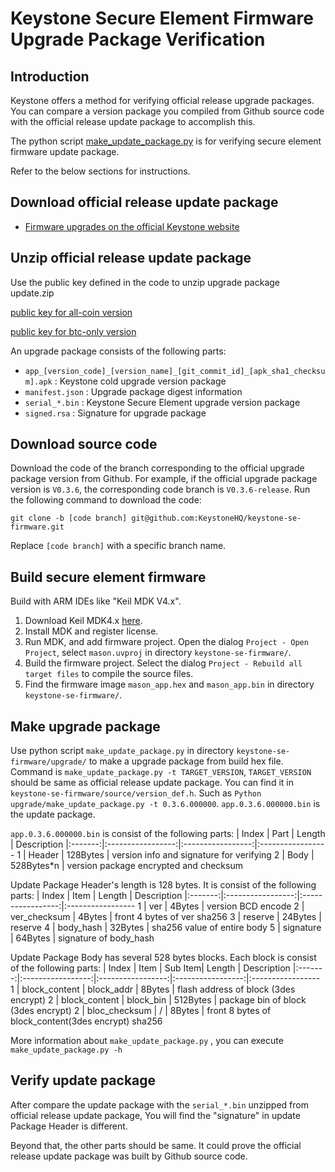 # Keystone Secure Element Firmware Upgrade Package Verification

## Introduction
Keystone offers a method for verifying official release upgrade packages. You can compare a version package you compiled from Github source code with the official release update package to accomplish this.

The python script [make_update_package.py](https://github.com/KeystoneHQ/keystone-se-firmware/tree/master/upgrade/make_update_package.py) is for verifying secure element firmware update package.

Refer to the below sections for instructions.

## Download official release update package
- [Firmware upgrades on the official Keystone website](https://keyst.one/firmware)

## Unzip official release update package
Use the public key defined in the code to unzip upgrade package update.zip
  
  [public key for all-coin version](https://github.com/KeystoneHQ/keystone-cold-app/blob/master/app/build.gradle#L112) 
  
  [public key for btc-only version](https://github.com/KeystoneHQ/keystone-cold-app-btc/blob/master/app/build.gradle#L112) 
  
An upgrade package consists of the following parts:
- `app_[version_code]_[version_name]_[git_commit_id]_[apk_sha1_checksum].apk` : Keystone cold upgrade version package
- `manifest.json` : Upgrade package digest information
- `serial_*.bin` : Keystone Secure Element upgrade version package
- `signed.rsa` : Signature for upgrade package

## Download source code
Download the code of the branch corresponding to the official upgrade package version from Github. For example, if the official upgrade package version is `V0.3.6`, the corresponding code branch is `V0.3.6-release`.
Run the following command to download the code:

`git clone -b [code branch] git@github.com:KeystoneHQ/keystone-se-firmware.git`

Replace `[code branch]` with a specific branch name.

## Build secure element firmware
Build with ARM IDEs like "Keil MDK V4.x".   
1. Download Keil MDK4.x [here](https://www.keil.com/demo/eval/armv4.htm).
2. Install MDK and register license.
3. Run MDK, and add firmware project. Open the dialog `Project - Open Project`, select `mason.uvproj` in directory `keystone-se-firmware/`.
4. Build the firmware project. Select the dialog `Project - Rebuild all target files` to compile the source files.
5. Find the firmware image `mason_app.hex` and `mason_app.bin` in directory `keystone-se-firmware/`.

## Make upgrade package
  Use python script `make_update_package.py` in directory `keystone-se-firmware/upgrade/` to make a upgrade package from build hex file.
  Command is `make_update_package.py -t TARGET_VERSION`, `TARGET_VERSION` should be same as official release update package. You can find it in `keystone-se-firmware/source/version_def.h`.
  Such as `Python upgrade/make_update_package.py -t 0.3.6.000000`. `app.0.3.6.000000.bin` is the update package.

  `app.0.3.6.000000.bin` is consist of the following parts:
| Index | Part | Length | Description
|:-------:|:-----------------:|:-----------------:|:-----------------
1 | Header | 128Bytes   | version info and signature for verifying
2 | Body   | 528Bytes*n | version package encrypted and checksum

Update Package Header's length is 128 bytes. It is consist of the following parts:
| Index | Item | Length | Description
|:-------:|:-----------------:|:-----------------:|:-----------------
1 | ver            | 4Bytes     | version BCD encode
2 | ver_checksum   | 4Bytes     | front 4 bytes of ver sha256
3 | reserve        | 24Bytes    | reserve
4 | body_hash      | 32Bytes    | sha256 value of entire body
5 | signature      | 64Bytes    | signature of body_hash

Update Package Body has several 528 bytes blocks. Each block is consist of the following parts:
| Index | Item |  Sub Item| Length | Description
|:-------:|:-----------------:|:-----------------:|:-----------------:|:-----------------
1 | block_content  |  block_addr   | 8Bytes   | flash address of block (3des encrypt)
2 | block_content  |  block_bin    | 512Bytes | package bin of block (3des encrypt)
2 | bloc_checksum  |  /            | 8Bytes   | front 8 bytes of block_content(3des encrypt) sha256

More information about `make_update_package.py` , you can execute `make_update_package.py -h`

## Verify update package
After compare the update package with the `serial_*.bin` unzipped from official release update package,
You will find the "signature" in update Package Header is different.

Beyond that, the other parts should be same.
It could prove the official release update package was built by Github source code.